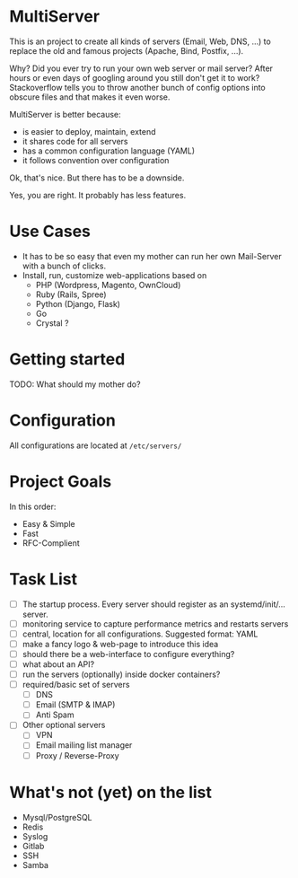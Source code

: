 # MultiServer
This is an project to create all kinds of servers (Email, Web, DNS, ...) to replace the old and famous projects (Apache, Bind, Postfix, ...).

Why? Did you ever try to run your own web server or mail server? After hours or even days of googling around you still don't get it to work?
Stackoverflow tells you to throw another bunch of config options into obscure files and that makes it even worse.

MultiServer is better because:
 - is easier to deploy, maintain, extend
 - it shares code for all servers
 - has a common configuration language (YAML)
 - it follows convention over configuration

Ok, that's nice. But there has to be a downside.

Yes, you are right. It probably has less features.

# Use Cases
- It has to be so easy that even my mother can run her own Mail-Server with a bunch of clicks.
- Install, run, customize web-applications based on
  - PHP (Wordpress, Magento, OwnCloud)
  - Ruby (Rails, Spree)
  - Python (Django, Flask)
  - Go
  - Crystal ?

# Getting started
TODO: What should my mother do?

# Configuration
All configurations are located at `/etc/servers/`

# Project Goals
In this order:
- Easy & Simple
- Fast
- RFC-Complient

# Task List
- [ ] The startup process. Every server should register as an systemd/init/... server.
- [ ] monitoring service to capture performance metrics and restarts servers
- [ ] central, location for all configurations. Suggested format: YAML
- [ ] make a fancy logo & web-page to introduce this idea
- [ ] should there be a web-interface to configure everything?
- [ ] what about an API?
- [ ] run the servers (optionally) inside docker containers?
- [ ] required/basic set of servers
  - [ ] DNS
  - [ ] Email (SMTP & IMAP)
   - [ ] Anti Spam
- [ ] Other optional servers
  - [ ] VPN
  - [ ] Email mailing list manager
  - [ ] Proxy / Reverse-Proxy

# What's not (yet) on the list
  - Mysql/PostgreSQL
  - Redis
  - Syslog
  - Gitlab
  - SSH
  - Samba
